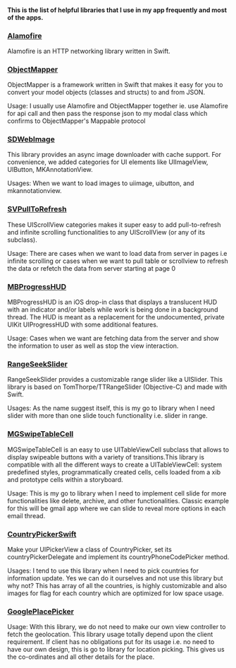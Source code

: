 #### This is the list of helpful libraries that I use in my app frequently and most of the apps.

### [Alamofire](https://github.com/Alamofire/Alamofire)
  Alamofire is an HTTP networking library written in Swift.

### [ObjectMapper](https://github.com/tristanhimmelman/ObjectMapper)
  ObjectMapper is a framework written in Swift that makes it easy for you to convert your model objects (classes and structs) to and from JSON.

  Usage: I usually use Alamofire and ObjectMapper together ie. use Alamofire for api call and then pass the response json to my modal class which confirms to ObjectMapper's Mappable protocol

### [SDWebImage](https://github.com/SDWebImage/SDWebImage)
  This library provides an async image downloader with cache support. For convenience, we added categories for UI elements like UIImageView, UIButton, MKAnnotationView.

  Usages: When we want to load images to uiimage, uibutton, and mkannotationview.

### [SVPullToRefresh](https://github.com/samvermette/SVPullToRefresh)
  These UIScrollView categories makes it super easy to add pull-to-refresh and infinite scrolling functionalities to any UIScrollView (or any of its subclass).

  Usage: There are cases when we want to load data from server in pages i.e infinite scrolling or cases when we want to pull table or scrollview to refresh the data or refetch the data from server starting at page 0

### [MBProgressHUD](MBProgressHUD)
  MBProgressHUD is an iOS drop-in class that displays a translucent HUD with an indicator and/or labels while work is being done in a background thread. The HUD is meant as a replacement for the undocumented, private UIKit UIProgressHUD with some additional features.

  Usage: Cases when we want are fetching data from the server and show the information to user as well as stop the view interaction.

### [RangeSeekSlider](https://github.com/WorldDownTown/RangeSeekSlider)
  RangeSeekSlider provides a customizable range slider like a UISlider. This library is based on TomThorpe/TTRangeSlider (Objective-C) and made with Swift.

  Usages: As the name suggest itself, this is my go to library when I need slider with more than one slide touch functionality i.e. slider in range.

### [MGSwipeTableCell](https://github.com/MortimerGoro/MGSwipeTableCell)
  MGSwipeTableCell is an easy to use UITableViewCell subclass that allows to display swipeable buttons with a variety of transitions.This library is compatible with all the different ways to create a UITableViewCell: system predefined styles, programmatically created cells, cells loaded from a xib and prototype cells within a storyboard.

  Usage: This is my go to library when I need to implement cell slide for more functionalities like delete, archive, and other functionalities. Classic example for this will be gmail app where we can slide to reveal more options in each email thread.

### [CountryPickerSwift](https://github.com/4taras4/CountryCode)
  Make your UIPickerView a class of CountryPicker, set its countryPickerDelegate and implement its countryPhoneCodePicker method.

  Usages: I tend to use this library when I need to pick countries for information update. Yes we can do it ourselves and not use this library but why not? This has array of all the countries, is highly customizable and also images for flag for each country which are optimized for low space usage.

### [GooglePlacePicker](https://github.com/googlemaps/maps-sdk-for-ios-samples)
  Usage: With this library, we do not need to make our own view controller to fetch the geolocation. This library usage totally depend upon the client requirement. If client has no obligations put for its usage i.e. no need to have our own design, this is go to library for location picking. This gives us the co-ordinates and all other details for the place.

